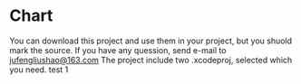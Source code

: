 # Chart
You can download this project and use them in your project, but you shuold mark the source.
If you have any quession, send e-mail to jufengliushao@163.com
The project include two .xcodeproj, selected which you need. 
test 1
